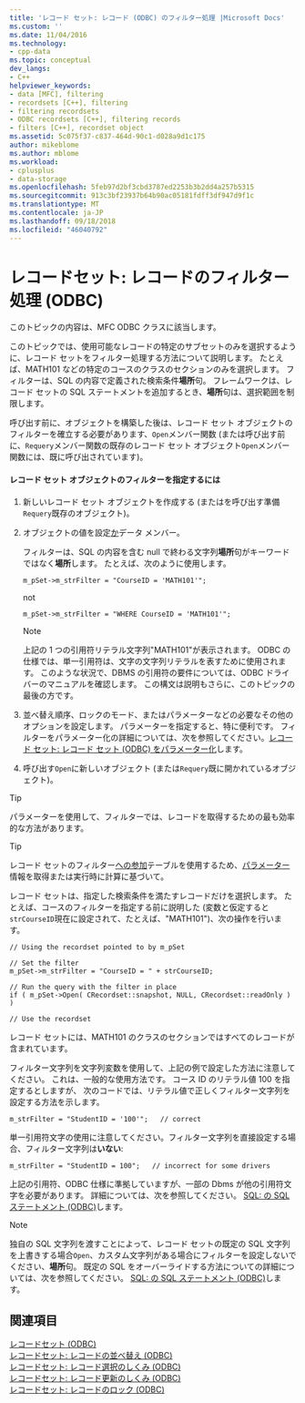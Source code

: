 ```yaml
---
title: 'レコード セット: レコード (ODBC) のフィルター処理 |Microsoft Docs'
ms.custom: ''
ms.date: 11/04/2016
ms.technology:
- cpp-data
ms.topic: conceptual
dev_langs:
- C++
helpviewer_keywords:
- data [MFC], filtering
- recordsets [C++], filtering
- filtering recordsets
- ODBC recordsets [C++], filtering records
- filters [C++], recordset object
ms.assetid: 5c075f37-c837-464d-90c1-d028a9d1c175
author: mikeblome
ms.author: mblome
ms.workload:
- cplusplus
- data-storage
ms.openlocfilehash: 5feb97d2bf3cbd3787ed2253b3b2dd4a257b5315
ms.sourcegitcommit: 913c3bf23937b64b90ac05181fdff3df947d9f1c
ms.translationtype: MT
ms.contentlocale: ja-JP
ms.lasthandoff: 09/18/2018
ms.locfileid: "46040792"
---
```

# <a name="recordset-filtering-records-odbc"></a>レコードセット: レコードのフィルター処理 (ODBC)

このトピックの内容は、MFC ODBC クラスに該当します。  
  
このトピックでは、使用可能なレコードの特定のサブセットのみを選択するように、レコード セットをフィルター処理する方法について説明します。 たとえば、MATH101 などの特定のコースのクラスのセクションのみを選択します。 フィルターは、SQL の内容で定義された検索条件**場所**句。 フレームワークは、レコード セットの SQL ステートメントを追加するとき、**場所**句は、選択範囲を制限します。  
  
呼び出す前に、オブジェクトを構築した後は、レコード セット オブジェクトのフィルターを確立する必要があります、`Open`メンバー関数 (または呼び出す前に、`Requery`メンバー関数の既存のレコード セット オブジェクト`Open`メンバー関数には、既に呼び出されています)。  
  
#### <a name="to-specify-a-filter-for-a-recordset-object"></a>レコード セット オブジェクトのフィルターを指定するには  
  
1. 新しいレコード セット オブジェクトを作成する (またはを呼び出す準備`Requery`既存のオブジェクト)。  
  
1. オブジェクトの値を設定[か](../../mfc/reference/crecordset-class.md#m_strfilter)データ メンバー。  
  
     フィルターは、SQL の内容を含む null で終わる文字列**場所**句がキーワードではなく**場所**します。 たとえば、次のように使用します。  
  
    ```  
    m_pSet->m_strFilter = "CourseID = 'MATH101'";  
    ```  
  
     not  
  
    ```  
    m_pSet->m_strFilter = "WHERE CourseID = 'MATH101'";  
    ```  
  
    > [!NOTE]
    >  上記の 1 つの引用符リテラル文字列"MATH101"が表示されます。 ODBC の仕様では、単一引用符は、文字の文字列リテラルを表すために使用されます。 このような状況で、DBMS の引用符の要件については、ODBC ドライバーのマニュアルを確認します。 この構文は説明もさらに、このトピックの最後の方です。  
  
1. 並べ替え順序、ロックのモード、またはパラメーターなどの必要なその他のオプションを設定します。 パラメーターを指定すると、特に便利です。 フィルターをパラメーター化の詳細については、次を参照してください。[レコード セット: レコード セット (ODBC) をパラメーター化](../../data/odbc/recordset-parameterizing-a-recordset-odbc.md)します。  
  
1. 呼び出す`Open`に新しいオブジェクト (または`Requery`既に開かれているオブジェクト)。  
  
> [!TIP]
>  パラメーターを使用して、フィルターでは、レコードを取得するための最も効率的な方法があります。  
  
> [!TIP]
>  レコード セットのフィルター[への参加](../../data/odbc/recordset-performing-a-join-odbc.md)テーブルを使用するため、[パラメーター](../../data/odbc/recordset-parameterizing-a-recordset-odbc.md)情報を取得または実行時に計算に基づいて。  
  
レコード セットは、指定した検索条件を満たすレコードだけを選択します。 たとえば、コースのフィルターを指定する前に説明した (変数と仮定すると`strCourseID`現在に設定されて、たとえば、"MATH101")、次の操作を行います。  
  
```  
// Using the recordset pointed to by m_pSet  
  
// Set the filter  
m_pSet->m_strFilter = "CourseID = " + strCourseID;   
  
// Run the query with the filter in place  
if ( m_pSet->Open( CRecordset::snapshot, NULL, CRecordset::readOnly ) )  
  
// Use the recordset  
```  
  
レコード セットには、MATH101 のクラスのセクションではすべてのレコードが含まれています。  
  
フィルター文字列を文字列変数を使用して、上記の例で設定した方法に注意してください。 これは、一般的な使用方法です。 コース ID のリテラル値 100 を指定するとしますが、 次のコードでは、リテラル値で正しくフィルター文字列を設定する方法を示します。  
  
```  
m_strFilter = "StudentID = '100'";   // correct  
```  
  
単一引用符文字の使用に注意してください。フィルター文字列を直接設定する場合、フィルター文字列は**いない**:  
  
```  
m_strFilter = "StudentID = 100";   // incorrect for some drivers  
```  
  
上記の引用符、ODBC 仕様に準拠していますが、一部の Dbms が他の引用符文字を必要があります。 詳細については、次を参照してください。 [SQL: の SQL ステートメント (ODBC)](../../data/odbc/sql-customizing-your-recordsets-sql-statement-odbc.md)します。  
  
> [!NOTE]
>  独自の SQL 文字列を渡すことによって、レコード セットの既定の SQL 文字列を上書きする場合`Open`、カスタム文字列がある場合にフィルターを設定しないでください、**場所**句。 既定の SQL をオーバーライドする方法についての詳細については、次を参照してください。 [SQL: の SQL ステートメント (ODBC)](../../data/odbc/sql-customizing-your-recordsets-sql-statement-odbc.md)します。  
  
## <a name="see-also"></a>関連項目  

[レコードセット (ODBC)](../../data/odbc/recordset-odbc.md)<br/>
[レコードセット: レコードの並べ替え (ODBC)](../../data/odbc/recordset-sorting-records-odbc.md)<br/>
[レコードセット: レコード選択のしくみ (ODBC)](../../data/odbc/recordset-how-recordsets-select-records-odbc.md)<br/>
[レコードセット: レコード更新のしくみ (ODBC)](../../data/odbc/recordset-how-recordsets-update-records-odbc.md)<br/>
[レコードセット: レコードのロック (ODBC)](../../data/odbc/recordset-locking-records-odbc.md)